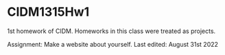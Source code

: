 # CIDM1315Hw1
1st homework of CIDM.
Homeworks in this class were treated as projects.

Assignment: Make a website about yourself.
Last edited: August 31st 2022
